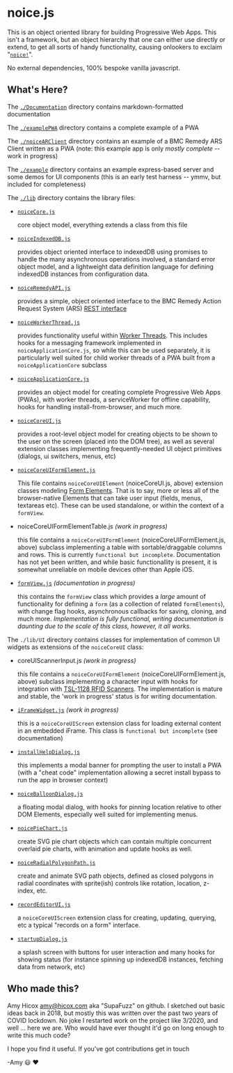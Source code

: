 # noice.js

This is an object oriented library for building Progressive Web Apps. This isn't a framework, but an object hierarchy that one can either use directly or extend, to get all sorts of handy functionality, causing onlookers to exclaim "[`noice!`](https://youtu.be/SAfq55aiqPc)".

No external dependencies, 100% bespoke vanilla javascript.


## What's Here?
The [`./Documentation`](Documentation) directory contains markdown-formatted documentation

The [`./examplePWA`](examplePWA) directory contains a complete example of a PWA

The [`./noiceARClient`](noiceARClient) directory contains an example of a BMC Remedy ARS Client written as a PWA (note: this example app is only *mostly complete* -- work in progress)

The [`./example`](example) directory contains an example express-based server and some demos for UI components (this is an early test harness -- ymmv, but included for completeness)

The [`./lib`](lib) directory contains the library files:

* [`noiceCore.js`](Documentation/noiceCore.md)

    core object model, everything extends a class from this file


* [`noiceIndexedDB.js`](Documentation/noiceIndexedDB.md)

    provides object oriented interface to indexedDB using promises to handle the many asynchronous operations involved, a standard error object model, and a lightweight data definition language for defining indexedDB instances from configuration data.


* [`noiceRemedyAPI.js`](Documentation/noiceRemedyAPI.md)

    provides a simple, object oriented interface to the BMC Remedy Action Request System (ARS) [REST interface](https://docs.bmc.com/docs/ars2008/overview-of-the-rest-api-929631053.html)


* [`noiceWorkerThread.js`](Documentation/noiceWorkerThread.md)

    provides functionality useful within [Worker Threads](https://developer.mozilla.org/en-US/docs/Web/API/Web_Workers_API). This includes hooks for a messaging framework implemented in `noiceApplicationCore.js`, so while this can be used separately, it is particularly well suited for child worker threads of a PWA built from a `noiceApplicationCore` subclass


* [`noiceApplicationCore.js`](Documentation/noiceApplicationCore.md)

    provides an object model for creating complete Progressive Web Apps (PWAs), with worker threads, a serviceWorker for offline capability, hooks for handling install-from-browser, and much more.


* [`noiceCoreUI.js`](Documentation/noiceCoreUI.md)

    provides a root-level object model for creating objects to be shown to the user on the screen (placed into the DOM tree), as well as several extension classes implementing frequently-needed UI object primitives (dialogs, ui switchers, menus, etc)


* [`noiceCoreUIFormElement.js`](Documentation/noiceCoreUIFormElement.md)

    This file contains `noiceCoreUIElement` (noiceCoreUI.js, above) extension classes modeling [Form Elements](https://developer.mozilla.org/en-US/docs/Web/HTML/Element/form). That is to say, more or less all of the browser-native Elements that can take user input (fields, menus, textareas etc). These can be used standalone, or within the context of a `formView`.


* noiceCoreUIFormElementTable.js *(work in progress)*

    this file contains a `noiceCoreUIFormElement` (noiceCoreUIFormElement.js, above) subclass implementing a table with sortable/draggable columns and rows. This is currently `functional but incomplete`. Documentation has not yet been written, and while basic functionallity is present, it is somewhat unreliable on mobile devices other than Apple iOS.


* [`formView.js`](Documentation/formView.md) *(documentation in progress)*

    this contains the `formView` class which provides a *large* amount of functionality for defining a `form` (as a collection of related `formElements`), with change flag hooks, asynchronous callbacks for saving, cloning, and much more. *Implementation is fully functional, writing documentation is daunting due to the scale of this class, however, it all works.*



The `./lib/UI` directory contains classes for implementation of common UI widgets as extensions of the `noiceCoreUI` class:


* coreUIScannerInput.js *(work in progress)*

    this file contains a `noiceCoreUIFormElement` (noiceCoreUIFormElement.js, above) subclass implementing a character input with hooks for integration with [TSL-1128 RFID Scanners](https://www.tsl.com/products/1128-bluetooth-handheld-uhf-rfid-reader/). The implementation is mature and stable, the 'work in progress' status is for writing documentation.


* [`iFrameWidget.js`](Documentation/UI/iFrameWidget.md) *(work in progress)*

    this is a `noiceCoreUIScreen` extension class for loading external content in an embedded iFrame. This class is `functional but incomplete` (see documentation)


* [`installHelpDialog.js`](Documentation/UI/installHelpDialog.md)

    this implements a modal banner for prompting the user to install a PWA (with a "cheat code" implementation allowing a secret install bypass to run the app in browser context)


* [`noiceBalloonDialog.js`](Documentation/UI/noiceBalloonDialog.md)

    a floating modal dialog, with hooks for pinning location relative to other DOM Elements, especially well suited for implementing menus.


* [`noicePieChart.js`](Documentation/UI/noicePieChart.md)

    create SVG pie chart objects which can contain multiple concurrent overlaid pie charts, with animation and update hooks as well.


* [`noiceRadialPolygonPath.js`](Documentation/UI/noiceRadialPolygonPath.md)

    create and animate SVG path objects, defined as closed polygons in radial coordinates with sprite(ish) controls like rotation, location, z-index, etc.


* [`recordEditorUI.js`](Documentation/UI/recordEditorUI.md)

    a `noiceCoreUIScreen` extension class for creating, updating, querying, etc a typical "records on a form" interface.


* [`startupDialog.js`](Documentation/UI/startupDialog.md)

    a splash screen with buttons for user interaction and many hooks for showing status (for instance spinning up indexedDB instances, fetching data from network, etc)


## Who made this?

Amy Hicox <amy@hicox.com> aka "SupaFuzz" on github. I sketched out basic ideas back in 2018, but mostly this was written over the past two years of COVID lockdown. No joke I restarted work on the project like 3/2020, and well ... here we are. Who would have ever thought it'd go on long enough to write this much code?

I hope you find it useful. If you've got contributions get in touch

-Amy :smiley: :heart:

